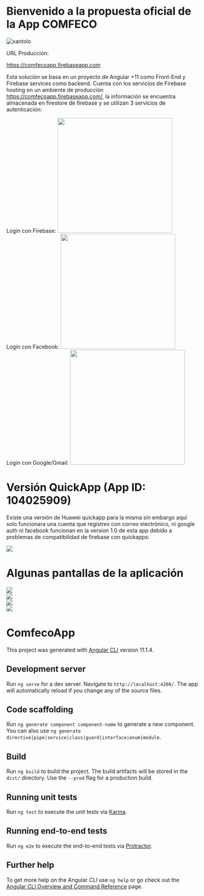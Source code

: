 # Bienvenido a la propuesta oficial de la App COMFECO
![xantolo](./images/comfeco.png)

URL Producción: 

https://comfecoapp.firebaseapp.com

Esta solución se basa en un proyecto de Angular +11 como Front-End y Firebase services como backend. Cuenta con los servicios de Firebase hosting en un ambiente de producción https://comfecoapp.firebaseapp.com/, la información se encuentra almacenada en firestore de firebase y se utilizan 3 servicios de autenticación:

Login con Firebase:
<img src="./images/authfire.png" data-canonical-src="authfire.png" width="300" /><br/>
Login con Facebook:
<img src="./images/faceauth.jpeg" data-canonical-src="./images/faceauth.jpeg" width="300" /><br/>
Login con Google/Gmail:
<img src="./images/google.png" data-canonical-src="./images/google.png" width="300" /><br/>


# Versión QuickApp (App ID: 104025909)
Existe una versión de Huawei quickapp para la misma sin embargo aquí solo funcionara una cuenta que registres con correo electrónico, ni google auth ni facebook funcionan en la version 1.0 de esta app debido a problemas de compatibilidad de firebase con quickapps:

<img src="./images/quick.png" data-canonical-src="quick.png" /><br/>

# Algunas pantallas de la aplicación
<img src="./images/iniciosesion.png" data-canonical-src="iniciosesion.png" /><br/>
<img src="./images/registro.png" data-canonical-src="registro.png" /><br/>
<img src="./images/insignias.png" data-canonical-src="insignias.png" /><br/>
<img src="./images/insertarcomunidad.png" data-canonical-src="insertarcomunidad.png" /><br/>


# ComfecoApp

This project was generated with [Angular CLI](https://github.com/angular/angular-cli) version 11.1.4.

## Development server

Run `ng serve` for a dev server. Navigate to `http://localhost:4200/`. The app will automatically reload if you change any of the source files.

## Code scaffolding

Run `ng generate component component-name` to generate a new component. You can also use `ng generate directive|pipe|service|class|guard|interface|enum|module`.

## Build

Run `ng build` to build the project. The build artifacts will be stored in the `dist/` directory. Use the `--prod` flag for a production build.

## Running unit tests

Run `ng test` to execute the unit tests via [Karma](https://karma-runner.github.io).

## Running end-to-end tests

Run `ng e2e` to execute the end-to-end tests via [Protractor](http://www.protractortest.org/).

## Further help

To get more help on the Angular CLI use `ng help` or go check out the [Angular CLI Overview and Command Reference](https://angular.io/cli) page.
